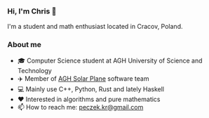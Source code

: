 ### Hi, I'm Chris 👋
I'm a student and math enthusiast located in Cracov, Poland.

### About me
- 🎓 Computer Science student at AGH University of Science and Technology
- :airplane: Member of [AGH Solar Plane](http://solarplane.agh.edu.pl/) software team
- :computer: Mainly use C++, Python, Rust and lately Haskell
- :heart: Interested in algorithms and pure mathematics
- 📫 How to reach me: peczek.kr@gmail.com

